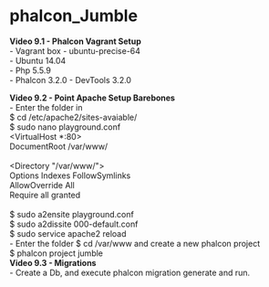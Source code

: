 # phalcon_Jumble    

**Video 9.1 - Phalcon Vagrant Setup**  
	- Vagrant box - ubuntu-precise-64  
	- Ubuntu 14.04  
	- Php 5.5.9  
	- Phalcon 3.2.0
	- DevTools 3.2.0    

**Video 9.2 - Point Apache Setup Barebones**    
	- Enter the folder in   
	$ cd /etc/apache2/sites-avaiable/  
	$ sudo nano playground.conf    
		<VirtualHost *:80>  
		DocumentRoot /var/www/  
		</VirtualHost>  
		<Directory "/var/www/">  
		Options Indexes FollowSymlinks  
		AllowOverride All  
		Require all granted  
		</Directory>        
	$ sudo a2ensite playground.conf  
	$ sudo a2dissite 000-default.conf  
	$ sudo service apache2 reload  
	- Enter the folder $ cd /var/www and create a new phalcon project  
	$ phalcon project jumble    
**Video 9.3 - Migrations**  
	- Create a Db, and execute phalcon migration generate and run.    
	    



   